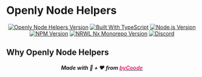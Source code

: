 # Openly Node Helpers

<div style="text-align:center">

  [<img src="https://img.shields.io/badge/Openly%20Helpers-v1.0.0-brightgreen?color=%23EE2B7A&style=flat" alt="Openly Node Helpers Version">](.)
  [<img src="https://img.shields.io/badge/Built%20With-TypeScript-brightgreen?color=%233178C6&logo=TypeScript&style=flat&logoColor=%233178C6" alt="Built With TypeScript">](https://www.typescriptlang.org/)
  [<img src="https://img.shields.io/badge/node-v16.15.0-red?color=%2341924B&logo=Node.js&style=flat&logoColor=%2341924B" alt="Node.js Version">](https://nodejs.org/en/blog/release/v16.13.1/)
  [<img src="https://img.shields.io/badge/npm-v8.1.2-orange?color=%23CB3837&logo=npm&style=flat" alt="NPM Version">](https://www.npmjs.com/)
  [<img src="https://img.shields.io/badge/%40nrwl%2Fcli-v13.4.3-blue?color=%23143157&logo=Nx&style=flat&logoColor=%23143157" alt="NRWL Nx Monorepo Version">](https://nx.dev/getting-started/intro)
  [<img src="https://img.shields.io/discord/800519993602211890?color=%23738ADB&label=byCoode&logo=discord&logoColor=%23738ADB" alt="Discord">](https://discord.gg/Mgt39Rm8dn)

</div>

## Why Openly Node Helpers

<div style="text-align:center">

##### Made with 🧠 + ❤️ from [<span style="color: #EE2B7A;">byCoode</span>](.)

</div>
